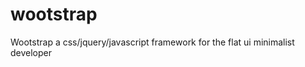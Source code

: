 wootstrap
=========

Wootstrap a css/jquery/javascript framework for the flat ui minimalist developer 
